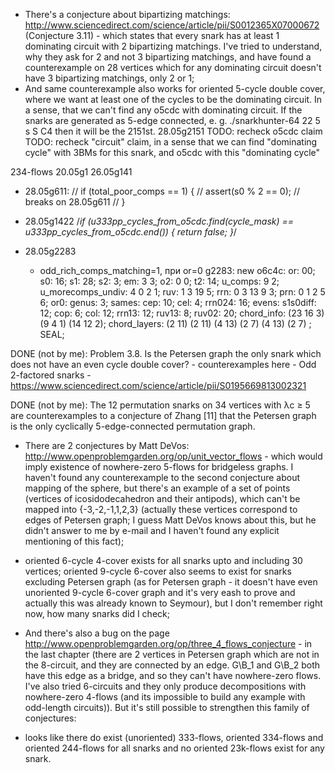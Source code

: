 - There's a conjecture about bipartizing matchings: http://www.sciencedirect.com/science/article/pii/S0012365X07000672 (Conjecture 3.11) - which states that every snark has at least 1 dominating circuit with 2 bipartizing matchings. I've tried to understand, why they ask for 2 and not 3 bipartizing matchings, and have found a counterexample on 28 vertices which for any dominating circuit doesn't have 3 bipartizing matchings, only 2 or 1;
- And same counterexample also works for oriented 5-cycle double cover, where we want at least one of the cycles to be the dominating circuit. In a sense, that we can't find any o5cdc with dominating circuit.
If the snarks are generated as 5-edge connected, e. g.
./snarkhunter-64 22 5 s S C4
then it will be the 2151st.
28.05g2151
TODO: recheck o5cdc claim
TODO: recheck "circuit" claim, in a sense that we can find "dominating cycle" with 3BMs for this snark, and o5cdc with this "dominating cycle"


234-flows
20.05g1
26.05g141


- 28.05g611:
    // if (total_poor_comps == 1) {
    //   assert(s0 % 2 == 0); // breaks on 28.05g611
    // }

- 28.05g1422
/*if (u333pp_cycles_from_o5cdc.find(cycle_mask) == u333pp_cycles_from_o5cdc.end()) {
    return false;
}*/

- 28.05g2283
    - odd_rich_comps_matching=1, при or=0
    g2283: new o6c4c: or: 00; s0: 16; s1: 28; s2: 3; em: 3 3; o2: 0 0; t2: 14; u_comps: 9 2; u_morecomps_undiv: 4 0 2 1; ruv: 1 3 19 5; rrn: 0 3 13 9 3; prn: 0 1 2 5 6; or0: genus: 3; sames: cep: 10; cel: 4; rrn024: 16; evens: s1s0diff: 12; cop: 6; col: 12; rrn13: 12; ruv13: 8; ruv02: 20; chord_info: (23 16 3) (9 4 1) (14 12 2); chord_layers: (2 11) (2 11) (4 13) (2 7) (4 13) (2 7) ; SEAL;


DONE (not by me): Problem 3.8. Is the Petersen graph the only snark which does not have an even cycle double cover?
    - counterexamples here
    - Odd 2-factored snarks
    - https://www.sciencedirect.com/science/article/pii/S0195669813002321

DONE (not by me): The 12 permutation snarks on 34 vertices with λc ≥ 5 are counterexamples to a conjecture of Zhang [11] that the Petersen graph is the only cyclically 5-edge-connected permutation graph.

- There are 2 conjectures by Matt DeVos: http://www.openproblemgarden.org/op/unit_vector_flows - which would imply existence of nowhere-zero 5-flows for bridgeless graphs. I haven't found any counterexample to the second conjecture about mapping of the sphere, but there's an example of a set of points (vertices of icosidodecahedron and their antipods), which can't be mapped into {-3,-2,-1,1,2,3} (actually these vertices correspond to edges of Petersen graph; I guess Matt DeVos knows about this, but he didn't answer to me by e-mail and I haven't found any explicit mentioning of this fact);

- oriented 6-cycle 4-cover exists for all snarks upto and including 30 vertices; oriented 9-cycle 6-cover also seems to exist for snarks excluding Petersen graph (as for Petersen graph - it doesn't have even unoriented 9-cycle 6-cover graph and it's very eash to prove and actually this was already known to Seymour), but I don't remember right now, how many snarks did I check;

- And there's also a bug on the page http://www.openproblemgarden.org/op/three_4_flows_conjecture - in the last chapter (there are 2 vertices in Petersen graph which are not in the 8-circuit, and they are connected by an edge. G\B_1 and G\B_2 both have this edge as a bridge, and so they can't have nowhere-zero flows. I've also tried 6-circuits and they only produce decompositions with nowhere-zero 4-flows (and its impossible to build any example with odd-length circuits)). But it's still possible to strengthen this family of conjectures:

- looks like there do exist (unoriented) 333-flows, oriented 334-flows and oriented 244-flows for all snarks and no oriented 23k-flows exist for any snark.
